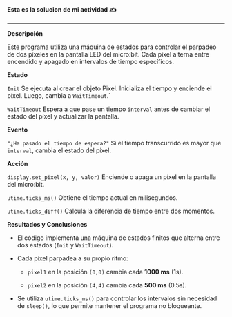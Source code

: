 #### Esta es la solucion de mi actividad ✍️
---
**Descripción**

Este programa utiliza una máquina de estados para controlar el parpadeo de dos píxeles en la pantalla LED del micro:bit. Cada píxel alterna entre encendido y apagado en intervalos de tiempo específicos.

**Estado**

`Init`	Se ejecuta al crear el objeto Pixel. Inicializa el tiempo y enciende el píxel. Luego, cambia a `WaitTimeout`.`

`WaitTimeout`	Espera a que pase un tiempo `interval` antes de cambiar el estado del píxel y actualizar la pantalla.

**Evento**

`"¿Ha pasado el tiempo de espera?"`	Si el tiempo transcurrido es mayor que `interval`, cambia el estado del píxel.

**Acción**

`display.set_pixel(x, y, valor)`	Enciende o apaga un píxel en la pantalla del micro:bit.

`utime.ticks_ms()`	Obtiene el tiempo actual en milisegundos.

`utime.ticks_diff()`	Calcula la diferencia de tiempo entre dos momentos.

**Resultados y Conclusiones**

- El código implementa una máquina de estados finitos que alterna entre dos estados (`Init` y `WaitTimeout`).

- Cada píxel parpadea a su propio ritmo:

  - `pixel1` en la posición `(0,0)` cambia cada **1000 ms** (1s).

  - `pixel2` en la posición `(4,4)` cambia cada **500 ms** (0.5s).

- Se utiliza `utime.ticks_ms()` para controlar los intervalos sin necesidad de `sleep()`, lo que permite mantener el programa no bloqueante.